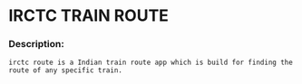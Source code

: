 # IRCTC TRAIN ROUTE 

### Description:
    irctc route is a Indian train route app which is build for finding the route of any specific train.